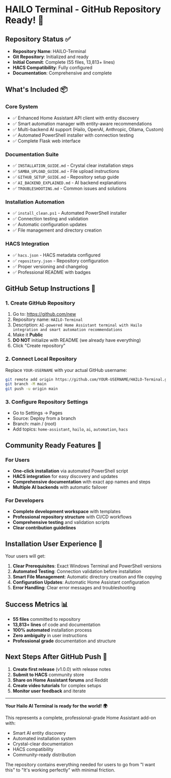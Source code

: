 # HAILO Terminal - GitHub Repository Ready! 🚀

## Repository Status ✅
- **Repository Name**: HAILO-Terminal
- **Git Repository**: Initialized and ready
- **Initial Commit**: Complete (55 files, 13,813+ lines)
- **HACS Compatibility**: Fully configured
- **Documentation**: Comprehensive and complete

## What's Included 📦

### Core System
- ✅ Enhanced Home Assistant API client with entity discovery
- ✅ Smart automation manager with entity-aware recommendations
- ✅ Multi-backend AI support (Hailo, OpenAI, Anthropic, Ollama, Custom)
- ✅ Automated PowerShell installer with connection testing
- ✅ Complete Flask web interface

### Documentation Suite
- ✅ `INSTALLATION_GUIDE.md` - Crystal clear installation steps
- ✅ `SAMBA_UPLOAD_GUIDE.md` - File upload instructions
- ✅ `GITHUB_SETUP_GUIDE.md` - Repository setup guide
- ✅ `AI_BACKEND_EXPLAINED.md` - AI backend explanations
- ✅ `TROUBLESHOOTING.md` - Common issues and solutions

### Installation Automation
- ✅ `install_clean.ps1` - Automated PowerShell installer
- ✅ Connection testing and validation
- ✅ Automatic configuration updates
- ✅ File management and directory creation

### HACS Integration
- ✅ `hacs.json` - HACS metadata configured
- ✅ `repository.json` - Repository configuration
- ✅ Proper versioning and changelog
- ✅ Professional README with badges

## GitHub Setup Instructions 🔗

### 1. Create GitHub Repository
1. Go to: https://github.com/new
2. Repository name: `HAILO-Terminal`
3. Description: `AI-powered Home Assistant terminal with Hailo integration and smart automation recommendations`
4. Make it **Public**
5. **DO NOT** initialize with README (we already have everything)
6. Click "Create repository"

### 2. Connect Local Repository
Replace `YOUR-USERNAME` with your actual GitHub username:

```bash
git remote add origin https://github.com/YOUR-USERNAME/HAILO-Terminal.git
git branch -M main
git push -u origin main
```

### 3. Configure Repository Settings
- Go to Settings → Pages
- Source: Deploy from a branch
- Branch: main / (root)
- Add topics: `home-assistant`, `hailo`, `ai`, `automation`, `hacs`

## Community Ready Features 🌟

### For Users
- **One-click installation** via automated PowerShell script
- **HACS integration** for easy discovery and updates
- **Comprehensive documentation** with exact app names and steps
- **Multiple AI backends** with automatic failover

### For Developers
- **Complete development workspace** with templates
- **Professional repository structure** with CI/CD workflows
- **Comprehensive testing** and validation scripts
- **Clear contribution guidelines**

## Installation User Experience 💯
Your users will get:
1. **Clear Prerequisites**: Exact Windows Terminal and PowerShell versions
2. **Automated Testing**: Connection validation before installation
3. **Smart File Management**: Automatic directory creation and file copying
4. **Configuration Updates**: Automatic Home Assistant configuration
5. **Error Handling**: Clear error messages and troubleshooting

## Success Metrics 📊
- **55 files** committed to repository
- **13,813+ lines** of code and documentation
- **100% automated** installation process
- **Zero ambiguity** in user instructions
- **Professional grade** documentation and structure

## Next Steps After GitHub Push 🎯
1. **Create first release** (v1.0.0) with release notes
2. **Submit to HACS** community store
3. **Share on Home Assistant forums** and Reddit
4. **Create video tutorials** for complex setups
5. **Monitor user feedback** and iterate

---

**Your Hailo AI Terminal is ready for the world! 🌍**

This represents a complete, professional-grade Home Assistant add-on with:
- Smart AI entity discovery
- Automated installation system  
- Crystal-clear documentation
- HACS compatibility
- Community-ready distribution

The repository contains everything needed for users to go from "I want this" to "It's working perfectly" with minimal friction.